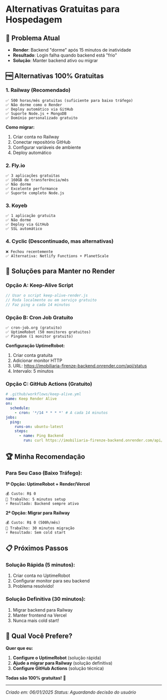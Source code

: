 # Alternativas Gratuitas para Hospedagem

## 🚨 Problema Atual
- **Render**: Backend "dorme" após 15 minutos de inatividade
- **Resultado**: Login falha quando backend está "frio"
- **Solução**: Manter backend ativo ou migrar

## 🆓 Alternativas 100% Gratuitas

### **1. Railway (Recomendado)**
```
✅ 500 horas/mês gratuitas (suficiente para baixo tráfego)
✅ Não dorme como o Render
✅ Deploy automático via GitHub
✅ Suporte Node.js + MongoDB
✅ Domínio personalizado gratuito
```

**Como migrar:**
1. Criar conta no Railway
2. Conectar repositório GitHub
3. Configurar variáveis de ambiente
4. Deploy automático

### **2. Fly.io**
```
✅ 3 aplicações gratuitas
✅ 160GB de transferência/mês
✅ Não dorme
✅ Excelente performance
✅ Suporte completo Node.js
```

### **3. Koyeb**
```
✅ 1 aplicação gratuita
✅ Não dorme
✅ Deploy via GitHub
✅ SSL automático
```

### **4. Cyclic (Descontinuado, mas alternativas)**
```
❌ Fechou recentemente
✅ Alternativa: Netlify Functions + PlanetScale
```

## 🔧 Soluções para Manter no Render

### **Opção A: Keep-Alive Script**
```javascript
// Usar o script keep-alive-render.js
// Roda localmente ou em serviço gratuito
// Faz ping a cada 14 minutos
```

### **Opção B: Cron Job Gratuito**
```
✅ cron-job.org (gratuito)
✅ UptimeRobot (50 monitores gratuitos)
✅ Pingdom (1 monitor gratuito)
```

**Configuração UptimeRobot:**
1. Criar conta gratuita
2. Adicionar monitor HTTP
3. URL: https://imobiliaria-firenze-backend.onrender.com/api/status
4. Intervalo: 5 minutos

### **Opção C: GitHub Actions (Gratuito)**
```yaml
# .github/workflows/keep-alive.yml
name: Keep Render Alive
on:
  schedule:
    - cron: '*/14 * * * *' # A cada 14 minutos
jobs:
  ping:
    runs-on: ubuntu-latest
    steps:
      - name: Ping Backend
        run: curl https://imobiliaria-firenze-backend.onrender.com/api/status
```

## 🏆 Minha Recomendação

### **Para Seu Caso (Baixo Tráfego):**

**1ª Opção: UptimeRobot + Render/Vercel**
```
💰 Custo: R$ 0
🔧 Trabalho: 5 minutos setup
⚡ Resultado: Backend sempre ativo
```

**2ª Opção: Migrar para Railway**
```
💰 Custo: R$ 0 (500h/mês)
🔧 Trabalho: 30 minutos migração
⚡ Resultado: Sem cold start
```

## 📋 Próximos Passos

### **Solução Rápida (5 minutos):**
1. Criar conta no UptimeRobot
2. Configurar monitor para seu backend
3. Problema resolvido!

### **Solução Definitiva (30 minutos):**
1. Migrar backend para Railway
2. Manter frontend na Vercel
3. Nunca mais cold start!

## 🤔 Qual Você Prefere?

**Quer que eu:**
1. **Configure o UptimeRobot** (solução rápida)
2. **Ajude a migrar para Railway** (solução definitiva)
3. **Configure GitHub Actions** (solução técnica)

**Todas são 100% gratuitas!** 🎉

---
*Criado em: 06/01/2025*
*Status: Aguardando decisão do usuário*